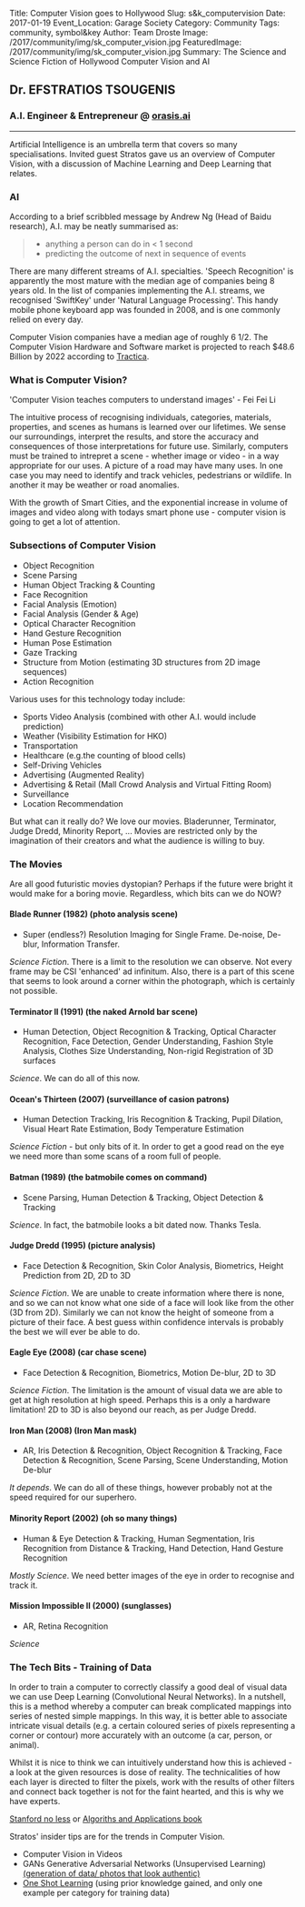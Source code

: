 Title: Computer Vision goes to Hollywood
Slug: s&k_computervision
Date: 2017-01-19
Event_Location: Garage Society
Category: Community
Tags: community, symbol&key
Author: Team Droste
Image: /2017/community/img/sk_computer_vision.jpg
FeaturedImage: /2017/community/img/sk_computer_vision.jpg
Summary: The Science and Science Fiction of Hollywood Computer Vision and AI



## Dr. EFSTRATIOS TSOUGENIS
### A.I. Engineer & Entrepreneur @ [orasis.ai](http://orasis-ai.com/)
----

Artificial Intelligence is an umbrella term that covers so many specialisations. Invited guest Stratos gave us an overview of Computer Vision, with a discussion of Machine Learning and Deep Learning that relates.

### AI
According to a brief scribbled message by Andrew Ng (Head of Baidu research), A.I. may be neatly summarised as:

> - anything a person can do in < 1 second
> - predicting the outcome of next in sequence of events

There are many different streams of A.I. specialties. 'Speech Recognition' is apparently the most mature with the median age of companies being 8 years old. In the list of companies implementing the A.I. streams, we recognised 'SwiftKey' under 'Natural Language Processing'. This handy mobile phone keyboard app was founded in 2008, and is one commonly relied on every day. 

Computer Vision companies have a median age of roughly 6 1/2. The Computer Vision Hardware and Software market is projected to reach $48.6 Billion by 2022 according to [Tractica](https://www.tractica.com/newsroom/press-releases/computer-vision-hardware-and-software-market-to-reach-48-6-billion-by-2022/).

### What is Computer Vision?
'Computer Vision teaches computers to understand images' - Fei Fei Li

The intuitive process of recognising individuals, categories, materials, properties, and scenes as humans is learned over our lifetimes. We sense our surroundings, interpret the results, and store the accuracy and consequences of those interpretations for future use. Similarly, computers must be trained to intrepret a scene - whether image or video - in a way appropriate for our uses. A picture of a road may have many uses. In one case you may need to identify and track vehicles, pedestrians or wildlife. In another it may be weather or road anomalies.

With the growth of Smart Cities, and the exponential increase in volume of images and video along with todays smart phone use - computer vision is going to get a lot of attention. 

### Subsections of Computer Vision
- Object Recognition
- Scene Parsing
- Human Object Tracking & Counting
- Face Recognition
- Facial Analysis (Emotion)
- Facial Analysis (Gender & Age)
- Optical Character Recognition
- Hand Gesture Recognition
- Human Pose Estimation
- Gaze Tracking
- Structure from Motion (estimating 3D structures from 2D image sequences)
- Action Recognition

Various uses for this technology today include:

- Sports Video Analysis (combined with other A.I. would include prediction)
- Weather (Visibility Estimation for HKO)
- Transportation
- Healthcare (e.g.the counting of blood cells)
- Self-Driving Vehicles
- Advertising (Augmented Reality)
- Advertising & Retail (Mall Crowd Analysis and Virtual Fitting Room)
- Surveillance
- Location Recommendation

But what can it really do? We love our movies. Bladerunner, Terminator, Judge Dredd, Minority Report, ... Movies are restricted only by the imagination of their creators and what the audience is willing to buy.


### The Movies
Are all good futuristic movies dystopian? Perhaps if the future were bright it would make for a boring movie. Regardless, which bits can we do NOW?

#### Blade Runner (1982) (photo analysis scene)

- Super (endless?) Resolution Imaging for Single Frame. De-noise, De-blur, Information Transfer. 

*Science Fiction*. There is a limit to the resolution we can observe. Not every frame may be CSI 'enhanced' ad infinitum. Also, there is a part of this scene that seems to look around a corner within the photograph, which is certainly not possible.

#### Terminator II (1991) (the naked Arnold bar scene)

- Human Detection, Object Recognition & Tracking, Optical Character Recognition, Face Detection, Gender Understanding, Fashion Style Analysis, Clothes Size Understanding, Non-rigid Registration of 3D surfaces

*Science*. We can do all of this now.

#### Ocean's Thirteen (2007) (surveillance of casion patrons)

- Human Detection Tracking, Iris Recognition & Tracking, Pupil Dilation, Visual Heart Rate Estimation, Body Temperature Estimation

*Science Fiction* - but only bits of it. In order to get a good read on the eye we need more than some scans of a room full of people. 

#### Batman (1989) (the batmobile comes on command)

- Scene Parsing, Human Detection & Tracking, Object Detection & Tracking

*Science*. In fact, the batmobile looks a bit dated now. Thanks Tesla.

#### Judge Dredd (1995) (picture analysis)

- Face Detection & Recognition, Skin Color Analysis, Biometrics, Height Prediction from 2D, 2D to 3D

*Science Fiction*. We are unable to create information where there is none, and so we can not know what one side of a face will look like from the other (3D from 2D). Similarly we can not know the height of someone from a picture of their face. A best guess within confidence intervals is probably the best we will ever be able to do.

#### Eagle Eye (2008) (car chase scene)

- Face Detection & Recognition, Biometrics, Motion De-blur, 2D to 3D

*Science Fiction*. The limitation is the amount of visual data we are able to get at high resolution at high speed. Perhaps this is a only a hardware limitation! 2D to 3D is also beyond our reach, as per Judge Dredd.

#### Iron Man (2008) (Iron Man mask)

- AR, Iris Detection & Recognition, Object Recognition & Tracking, Face Detection & Recognition, Scene Parsing, Scene Understanding, Motion De-blur

*It depends*. We can do all of these things, however probably not at the speed required for our superhero.

#### Minority Report (2002) (oh so many things)

- Human & Eye Detection & Tracking, Human Segmentation, Iris Recognition from Distance & Tracking, Hand Detection, Hand Gesture Recognition

*Mostly Science*. We need better images of the eye in order to recognise and track it.

#### Mission Impossible II (2000) (sunglasses)

- AR, Retina Recognition

*Science*


### The Tech Bits - Training of Data
In order to train a computer to correctly classify a good deal of visual data we can use Deep Learning (Convolutional Neural Networks). In a nutshell, this is a method whereby a computer can break complicated mappings into series of nested simple mappings. In this way, it is better able to associate intricate visual details (e.g. a certain coloured series of pixels representing a corner or contour) more accurately with an outcome (a car, person, or animal).

Whilst it is nice to think we can intuitively understand how this is achieved - a look at the given resources is dose of reality. The technicalities of how each layer is directed to filter the pixels, work with the results of other filters and connect back together is not for the faint hearted, and this is why we have experts.

[Stanford no less](http://cs231n.github.io/convolutional-networks/) or [Algoriths and Applications book](http://szeliski.org/Book/)

Stratos' insider tips are for the trends in Computer Vision. 

- Computer Vision in Videos
- GANs Generative Adversarial Networks (Unsupervised Learning) [(generation of data/ photos that look authentic)](http://torch.ch/blog/2015/11/13/gan.html)
- [One Shot Learning](http://vision.stanford.edu/documents/Fei-FeiFergusPerona2006.pdf) (using prior knowledge gained, and only one example per category for training data)




